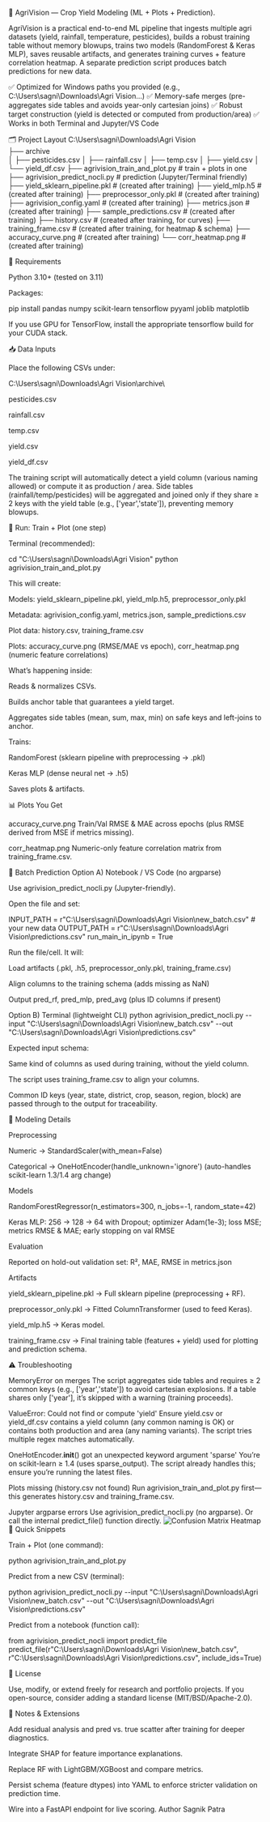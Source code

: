 🌾 AgriVision — Crop Yield Modeling (ML + Plots + Prediction).

AgriVision is a practical end-to-end ML pipeline that ingests multiple agri datasets (yield, rainfall, temperature, pesticides), builds a robust training table without memory blowups, trains two models (RandomForest & Keras MLP), saves reusable artifacts, and generates training curves + feature correlation heatmap. A separate prediction script produces batch predictions for new data.

✅ Optimized for Windows paths you provided (e.g., C:\Users\sagni\Downloads\Agri Vision\...)
✅ Memory-safe merges (pre-aggregates side tables and avoids year-only cartesian joins)
✅ Robust target construction (yield is detected or computed from production/area)
✅ Works in both Terminal and Jupyter/VS Code

🗂️ Project Layout
C:\Users\sagni\Downloads\Agri Vision\
├── archive\
│   ├── pesticides.csv
│   ├── rainfall.csv
│   ├── temp.csv
│   ├── yield.csv
│   └── yield_df.csv
├── agrivision_train_and_plot.py   # train + plots in one
├── agrivision_predict_nocli.py    # prediction (Jupyter/Terminal friendly)
├── yield_sklearn_pipeline.pkl     # (created after training)
├── yield_mlp.h5                   # (created after training)
├── preprocessor_only.pkl          # (created after training)
├── agrivision_config.yaml         # (created after training)
├── metrics.json                   # (created after training)
├── sample_predictions.csv         # (created after training)
├── history.csv                    # (created after training, for curves)
├── training_frame.csv             # (created after training, for heatmap & schema)
├── accuracy_curve.png             # (created after training)
└── corr_heatmap.png               # (created after training)

🔧 Requirements

Python 3.10+ (tested on 3.11)

Packages:

pip install pandas numpy scikit-learn tensorflow pyyaml joblib matplotlib


If you use GPU for TensorFlow, install the appropriate tensorflow build for your CUDA stack.

📥 Data Inputs

Place the following CSVs under:

C:\Users\sagni\Downloads\Agri Vision\archive\


pesticides.csv

rainfall.csv

temp.csv

yield.csv

yield_df.csv

The training script will automatically detect a yield column (various naming allowed) or compute it as production / area.
Side tables (rainfall/temp/pesticides) will be aggregated and joined only if they share ≥ 2 keys with the yield table (e.g., ['year','state']), preventing memory blowups.

🏃 Run: Train + Plot (one step)

Terminal (recommended):

cd "C:\Users\sagni\Downloads\Agri Vision"
python agrivision_train_and_plot.py


This will create:

Models: yield_sklearn_pipeline.pkl, yield_mlp.h5, preprocessor_only.pkl

Metadata: agrivision_config.yaml, metrics.json, sample_predictions.csv

Plot data: history.csv, training_frame.csv

Plots: accuracy_curve.png (RMSE/MAE vs epoch), corr_heatmap.png (numeric feature correlations)

What’s happening inside:

Reads & normalizes CSVs.

Builds anchor table that guarantees a yield target.

Aggregates side tables (mean, sum, max, min) on safe keys and left-joins to anchor.

Trains:

RandomForest (sklearn pipeline with preprocessing → .pkl)

Keras MLP (dense neural net → .h5)

Saves plots & artifacts.

📊 Plots You Get

accuracy_curve.png
Train/Val RMSE & MAE across epochs (plus RMSE derived from MSE if metrics missing).

corr_heatmap.png
Numeric-only feature correlation matrix from training_frame.csv.

🔮 Batch Prediction
Option A) Notebook / VS Code (no argparse)

Use agrivision_predict_nocli.py (Jupyter-friendly).

Open the file and set:

INPUT_PATH  = r"C:\Users\sagni\Downloads\Agri Vision\new_batch.csv"  # your new data
OUTPUT_PATH = r"C:\Users\sagni\Downloads\Agri Vision\predictions.csv"
run_main_in_ipynb = True


Run the file/cell. It will:

Load artifacts (.pkl, .h5, preprocessor_only.pkl, training_frame.csv)

Align columns to the training schema (adds missing as NaN)

Output pred_rf, pred_mlp, pred_avg (plus ID columns if present)

Option B) Terminal (lightweight CLI)
python agrivision_predict_nocli.py --input "C:\Users\sagni\Downloads\Agri Vision\new_batch.csv" --out "C:\Users\sagni\Downloads\Agri Vision\predictions.csv"


Expected input schema:

Same kind of columns as used during training, without the yield column.

The script uses training_frame.csv to align your columns.

Common ID keys (year, state, district, crop, season, region, block) are passed through to the output for traceability.

🧠 Modeling Details

Preprocessing

Numeric → StandardScaler(with_mean=False)

Categorical → OneHotEncoder(handle_unknown='ignore') (auto-handles scikit-learn 1.3/1.4 arg change)

Models

RandomForestRegressor(n_estimators=300, n_jobs=-1, random_state=42)

Keras MLP: 256 → 128 → 64 with Dropout; optimizer Adam(1e-3); loss MSE; metrics RMSE & MAE; early stopping on val RMSE

Evaluation

Reported on hold-out validation set: R², MAE, RMSE in metrics.json

Artifacts

yield_sklearn_pipeline.pkl → Full sklearn pipeline (preprocessing + RF).

preprocessor_only.pkl → Fitted ColumnTransformer (used to feed Keras).

yield_mlp.h5 → Keras model.

training_frame.csv → Final training table (features + yield) used for plotting and prediction schema.

⚠️ Troubleshooting

MemoryError on merges
The script aggregates side tables and requires ≥ 2 common keys (e.g., ['year','state']) to avoid cartesian explosions. If a table shares only ['year'], it’s skipped with a warning (training proceeds).

ValueError: Could not find or compute 'yield'
Ensure yield.csv or yield_df.csv contains a yield column (any common naming is OK) or contains both production and area (any naming variants). The script tries multiple regex matches automatically.

OneHotEncoder.__init__() got an unexpected keyword argument 'sparse'
You’re on scikit-learn ≥ 1.4 (uses sparse_output). The script already handles this; ensure you’re running the latest files.

Plots missing (history.csv not found)
Run agrivision_train_and_plot.py first—this generates history.csv and training_frame.csv.

Jupyter argparse errors
Use agrivision_predict_nocli.py (no argparse). Or call the internal predict_file() function directly.
![Confusion Matrix Heatmap](accuracy_curve.png)
🧪 Quick Snippets

Train + Plot (one command):

python agrivision_train_and_plot.py


Predict from a new CSV (terminal):

python agrivision_predict_nocli.py --input "C:\Users\sagni\Downloads\Agri Vision\new_batch.csv" --out "C:\Users\sagni\Downloads\Agri Vision\predictions.csv"


Predict from a notebook (function call):

from agrivision_predict_nocli import predict_file
predict_file(r"C:\Users\sagni\Downloads\Agri Vision\new_batch.csv",
             r"C:\Users\sagni\Downloads\Agri Vision\predictions.csv",
             include_ids=True)

🧾 License

Use, modify, or extend freely for research and portfolio projects.
If you open-source, consider adding a standard license (MIT/BSD/Apache-2.0).

📣 Notes & Extensions

Add residual analysis and pred vs. true scatter after training for deeper diagnostics.

Integrate SHAP for feature importance explanations.

Replace RF with LightGBM/XGBoost and compare metrics.

Persist schema (feature dtypes) into YAML to enforce stricter validation on prediction time.

Wire into a FastAPI endpoint for live scoring.
Author
Sagnik Patra
